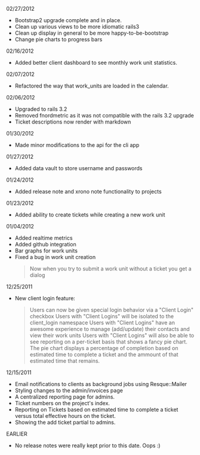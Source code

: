 02/27/2012

  - Bootstrap2 upgrade complete and in place.
  - Clean up various views to be more idiomatic rails3
  - Clean up display in general to be more happy-to-be-bootstrap
  - Change pie charts to progress bars

02/16/2012

  - Added better client dashboard to see monthly work unit statistics.

02/07/2012

  - Refactored the way that work_units are loaded in the calendar.

02/06/2012

  - Upgraded to rails 3.2
  - Removed fnordmetric as it was not compatible with the rails 3.2 upgrade
  - Ticket descriptions now render with markdown

01/30/2012

  - Made minor modifications to the api for the cli app

01/27/2012

  - Added data vault to store username and passwords

01/24/2012

  - Added release note and xrono note functionality to projects

01/23/2012

  - Added ability to create tickets while creating a new work unit

01/04/2012

  - Added realtime metrics
  - Added github integration
  - Bar graphs for work units
  - Fixed a bug in work unit creation
    > Now when you try to submit a work unit without a ticket you get a dialog

12/25/2011

  - New client login feature:
    > Users can now be given special login behavior via a "Client Login" checkbox
    > Users with "Client Logins" will be isolated to the client_login namespace
    > Users with "Client Logins" have an awesome experience to manage (add/update) their contacts and view their work units
    > Users with "Client Logins" will also be able to see reporting on a per-ticket basis that shows a fancy pie chart.
      The pie chart displays a percentage of completion based on estimated time to complete a ticket and the ammount of
      that estimated time that remains.

12/15/2011

  - Email notifications to clients as background jobs using Resque::Mailer
  - Styling changes to the admin/invoices page
  - A centralized reporting page for admins.
  - Ticket numbers on the project's index.
  - Reporting on Tickets based on estimated time to complete a ticket versus total effective hours on the ticket.
  - Showing the add ticket partial to admins.

EARLIER

  - No release notes were really kept prior to this date.  Oops :)
